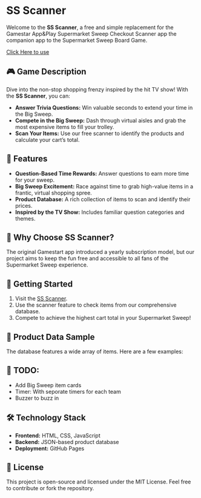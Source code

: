 <!DOCTYPE html>
<html lang="en">
<head>
    <meta charset="UTF-8">
    <meta name="viewport" content="width=device-width, initial-scale=1.0">
    <title>SS Scanner</title>
</head>
<body>
    <h1>SS Scanner</h1>
    <p>
        Welcome to the <strong>SS Scanner</strong>, a free and simple replacement for the Gamestar App&Play Supermarket Sweep Checkout Scanner app the companion app to the Supermarket Sweep Board Game.
    </p>
    <p>
        <a href="https://dabc24.github.io/SS-Scanner/">Click Here to use</a>
    </p>
    <h2>🎮 Game Description</h2>
    <p>
        Dive into the non-stop shopping frenzy inspired by the hit TV show! With the <strong>SS Scanner</strong>, you can:
    </p>
    <ul>
        <li><strong>Answer Trivia Questions:</strong> Win valuable seconds to extend your time in the Big Sweep.</li>
        <li><strong>Compete in the Big Sweep:</strong> Dash through virtual aisles and grab the most expensive items to fill your trolley.</li>
        <li><strong>Scan Your Items:</strong> Use our free scanner to identify the products and calculate your cart’s total.</li>
    </ul>
    <h2>🛒 Features</h2>
    <ul>
        <li><strong>Question-Based Time Rewards:</strong> Answer questions to earn more time for your sweep.</li>
        <li><strong>Big Sweep Excitement:</strong> Race against time to grab high-value items in a frantic, virtual shopping spree.</li>
        <li><strong>Product Database:</strong> A rich collection of items to scan and identify their prices.</li>
        <li><strong>Inspired by the TV Show:</strong> Includes familiar question categories and themes.</li>
    </ul>
    <h2>🎯 Why Choose SS Scanner?</h2>
    <p>
        The original Gamestart app introduced a yearly subscription model, but our project aims to keep the fun free and accessible to all fans of the Supermarket Sweep experience.
    </p>
    <h2>🚀 Getting Started</h2>
    <ol>
        <li>Visit the <a href="https://dabc24.github.io/SS-Scanner/">SS Scanner</a>.</li>
        <li>Use the scanner feature to check items from our comprehensive database.</li>
        <li>Compete to achieve the highest cart total in your Supermarket Sweep!</li>
    </ol>
    <h2>📂 Product Data Sample</h2>
    <p>The database features a wide array of items. Here are a few examples:</p>
     <h2>📝 TODO:</h2>
    <ul>
        <li>Add Big Sweep item cards</li>
        <li>Timer: With seporate timers for each team</li>
        <li>Buzzer to buzz in</li>
    </ul>
    <h2>🛠️ Technology Stack</h2>
    <ul>
        <li><strong>Frontend:</strong> HTML, CSS, JavaScript</li>
        <li><strong>Backend:</strong> JSON-based product database</li>
        <li><strong>Deployment:</strong> GitHub Pages</li>
    </ul>
    <h2>📜 License</h2>
    <p>
        This project is open-source and licensed under the MIT License. Feel free to contribute or fork the repository.
    </p>
</body>
</html>
